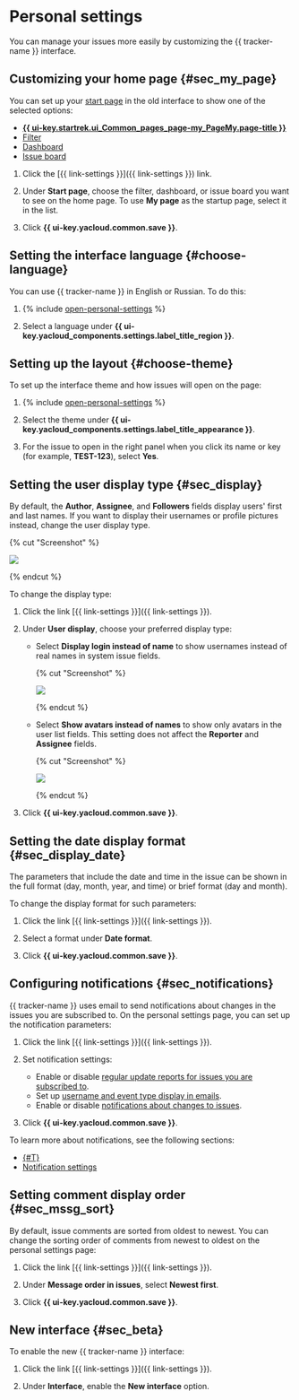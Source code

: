 # Personal settings

You can manage your issues more easily by customizing the {{ tracker-name }} interface.

## Customizing your home page {#sec_my_page}

You can set up your [start page](startpage.md) in the old interface to show one of the selected options:

* [**{{ ui-key.startrek.ui_Common_pages_page-my_PageMy.page-title }}**](startpage.md#my-page)
* [Filter](create-filter.md)
* [Dashboard](dashboard.md)
* [Issue board](../manager/create-agile-board.md)

1. Click the [{{ link-settings }}]({{ link-settings }}) link.

1. Under **Start page**, choose the filter, dashboard, or issue board you want to see on the home page. To use **My page** as the startup page, select it in the list.

1. Click **{{ ui-key.yacloud.common.save }}**.

## Setting the interface language {#choose-language}

You can use {{ tracker-name }} in English or Russian. To do this:

1. {% include [open-personal-settings](../../_includes/tracker/open-personal-settings.md) %}

1. Select a language under **{{ ui-key.yacloud_components.settings.label_title_region }}**.

## Setting up the layout {#choose-theme}

To set up the interface theme and how issues will open on the page:

1. {% include [open-personal-settings](../../_includes/tracker/open-personal-settings.md) %}

1. Select the theme under **{{ ui-key.yacloud_components.settings.label_title_appearance }}**.

1. For the issue to open in the right panel when you click its name or key (for example, **TEST-123**), select **Yes**.

## Setting the user display type {#sec_display}

By default, the **Author**, **Assignee**, and **Followers** fields display users' first and last names. If you want to display their usernames or profile pictures instead, change the user display type.

{% cut "Screenshot" %}

![](../../_assets/tracker/followers-disp-style-3.png)

{% endcut %}

To change the display type:

1. Click the link [{{ link-settings }}]({{ link-settings }}).

1. Under **User display**, choose your preferred display type:
   - Select **Display login instead of name** to show usernames instead of real names in system issue fields.

      {% cut "Screenshot" %}

      ![](../../_assets/tracker/followers-disp-style-4.png)

      {% endcut %}

   - Select **Show avatars instead of names** to show only avatars in the user list fields. This setting does not affect the **Reporter** and **Assignee** fields.

      {% cut "Screenshot" %}

      ![](../../_assets/tracker/followers-disp-style-5.png)

      {% endcut %}

1. Click **{{ ui-key.yacloud.common.save }}**.

## Setting the date display format {#sec_display_date}

The parameters that include the date and time in the issue can be shown in the full format (day, month, year, and time) or brief format (day and month).

To change the display format for such parameters:

1. Click the link [{{ link-settings }}]({{ link-settings }}).

1. Select a format under **Date format**.

1. Click **{{ ui-key.yacloud.common.save }}**.

## Configuring notifications {#sec_notifications}

{{ tracker-name }} uses email to send notifications about changes in the issues you are subscribed to. On the personal settings page, you can set up the notification parameters:

1. Click the link [{{ link-settings }}]({{ link-settings }}).

1. Set notification settings:
   - Enable or disable [regular update reports for issues you are subscribed to](notification-digest.md).
   - Set up [username and event type display in emails](notification-settings.md#section_u1f_3w5_xgb).
   - Enable or disable [notifications about changes to issues](subscribe.md#sec_self).

1. Click **{{ ui-key.yacloud.common.save }}**.

To learn more about notifications, see the following sections:

- [{#T}](subscribe.md)
- [Notification settings](notification-settings.md)

## Setting comment display order {#sec_mssg_sort}

By default, issue comments are sorted from oldest to newest. You can change the sorting order of comments from newest to oldest on the personal settings page:

1. Click the link [{{ link-settings }}]({{ link-settings }}).

1. Under **Message order in issues**, select **Newest first**.

1. Click **{{ ui-key.yacloud.common.save }}**.

## New interface {#sec_beta}

To enable the new {{ tracker-name }} interface:

1. Click the link [{{ link-settings }}]({{ link-settings }}).

1. Under **Interface**, enable the **New interface** option.
